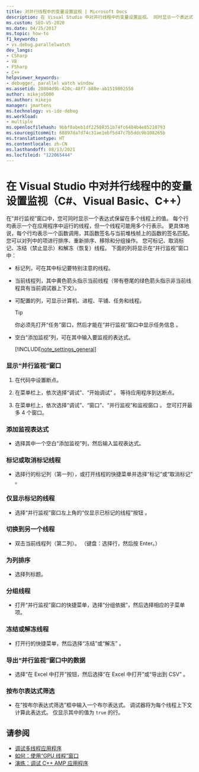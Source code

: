 ```yaml
---
title: 对并行线程中的变量设置监视 | Microsoft Docs
description: 在 Visual Studio 中对并行线程中的变量设置监视。 同时显示一个表达式在多个线程上保留的值。
ms.custom: SEO-VS-2020
ms.date: 04/25/2017
ms.topic: how-to
f1_keywords:
- vs.debug.parallelwatch
dev_langs:
- CSharp
- VB
- FSharp
- C++
helpviewer_keywords:
- debugger, parallel watch window
ms.assetid: 28004d9b-420c-48f7-b80e-ab1519802558
author: mikejo5000
ms.author: mikejo
manager: jmartens
ms.technology: vs-ide-debug
ms.workload:
- multiple
ms.openlocfilehash: 9bbf8abeb1df22588351b74fc6484b4e85210793
ms.sourcegitcommit: 68897da7d74c31ae1ebf5d47c7b5ddc9b108265b
ms.translationtype: HT
ms.contentlocale: zh-CN
ms.lasthandoff: 08/13/2021
ms.locfileid: "122065444"
---
```

# <a name="set-a-watch-on-variables-in-parallel-threads-in-visual-studio-c-visual-basic-c"></a>在 Visual Studio 中对并行线程中的变量设置监视（C#、Visual Basic、C++）
在“并行监视”窗口中，您可同时显示一个表达式保留在多个线程上的值。 每个行均表示一个在应用程序中运行的线程，但一个线程可能用多个行表示。 更具体地说，每个行均表示一个函数调用，其函数签名与当前堆栈帧上的函数的签名匹配。 您可以对列中的项进行排序、重新排序、移除和分组操作。 您可标记、取消标记、冻结（禁止显示）和解冻（恢复）线程。 下面的列将显示在“并行监视”窗口中：

- 标记列，可在其中标记要特别注意的线程。

- 当前线程列，其中黄色箭头指示当前线程（带有卷尾的绿色箭头指示非当前线程具有当前调试器上下文）。

- 可配置的列，可显示计算机、进程、平铺、任务和线程。

  > [!TIP]
  > 你必须先打开“任务”窗口，然后才能在“并行监视”窗口中显示任务信息 。

- 空白“添加监视”列，可在其中输入要监视的表达式。

  [!INCLUDE[note_settings_general](../data-tools/includes/note_settings_general_md.md)]

### <a name="to-display-the-parallel-watch-window"></a>显示“并行监视”窗口

1. 在代码中设置断点。

2. 在菜单栏上，依次选择“调试”、“开始调试” 。 等待应用程序到达断点。

3. 在菜单栏上，依次选择“调试”、“窗口”、“并行监视”和监视窗口  。 您可打开最多 4 个窗口。

### <a name="to-add-a-watch-expression"></a>添加监视表达式

- 选择其中一个空白“添加监视”列，然后输入监视表达式。

### <a name="to-flag-or-unflag-a-thread"></a>标记或取消标记线程

- 选择行的标记列（第一列），或打开线程的快捷菜单并选择“标记”或“取消标记” 。

### <a name="to-display-only-flagged-threads"></a>仅显示标记的线程

- 选择“并行监视”窗口左上角的“仅显示已标记的线程”按钮 。

### <a name="to-switch-to-another-thread"></a>切换到另一个线程

- 双击当前线程列（第二列）。 （键盘：选择行，然后按 Enter。）

### <a name="to-sort-a-column"></a>为列排序

- 选择列标题。

### <a name="to-group-threads"></a>分组线程

- 打开“并行监视”窗口的快捷菜单，选择“分组依据”，然后选择相应的子菜单项。

### <a name="to-freeze-or-thaw-threads"></a>冻结或解冻线程

- 打开行的快捷菜单，然后选择“冻结”或“解冻” 。

### <a name="to-export-the-data-in-the-parallel-watch-window"></a>导出“并行监视”窗口中的数据

- 选择“在 Excel 中打开”按钮，然后选择“在 Excel 中打开”或“导出到 CSV”  。

### <a name="to-filter-by-a-boolean-expression"></a>按布尔表达式筛选

- 在“按布尔表达式筛选”框中输入一个布尔表达式。 调试器将为每个线程上下文计算此表达式。 仅显示其中的值为 `true` 的行。

## <a name="see-also"></a>请参阅
- [调试多线程应用程序](../debugger/debug-multithreaded-applications-in-visual-studio.md)
- [如何：使用“GPU 线程”窗口](../debugger/how-to-use-the-gpu-threads-window.md)
- [演练：调试 C++ AMP 应用程序](/cpp/parallel/amp/walkthrough-debugging-a-cpp-amp-application)